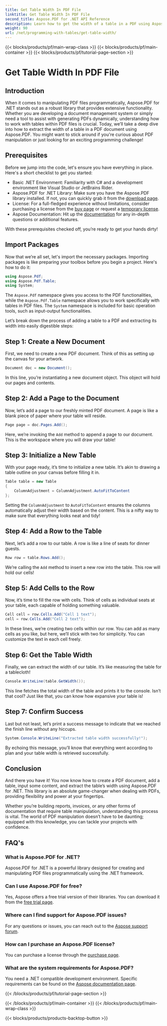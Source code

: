```yaml
---
title: Get Table Width In PDF File
linktitle: Get Table Width In PDF File
second_title: Aspose.PDF for .NET API Reference
description: Learn how to get the width of a table in a PDF using Aspose.PDF for .NET with this step-by-step guide.
weight: 90
url: /net/programming-with-tables/get-table-width/
---
```


{{< blocks/products/pf/main-wrap-class >}}
{{< blocks/products/pf/main-container >}}
{{< blocks/products/pf/tutorial-page-section >}}

# Get Table Width In PDF File

## Introduction

When it comes to manipulating PDF files programmatically, Aspose.PDF for .NET stands out as a robust library that provides extensive functionality. Whether you are developing a document management system or simply need a tool to assist with generating PDFs dynamically, understanding how to work with tables within PDF files is crucial. Today, we’ll take a deep dive into how to extract the width of a table in a PDF document using Aspose.PDF. You might want to stick around if you're curious about PDF manipulation or just looking for an exciting programming challenge!

## Prerequisites

Before we jump into the code, let's ensure you have everything in place. Here's a short checklist to get you started:

- Basic .NET Environment: Familiarity with C# and a development environment like Visual Studio or JetBrains Rider.
- Aspose.PDF for .NET Library: Make sure you have the Aspose.PDF library installed. If not, you can quickly grab it from the [download page](https://releases.aspose.com/pdf/net/).
- License: For a full-fledged experience without limitations, consider purchasing a license from the [buy page](https://purchase.aspose.com/buy) or request a [temporary license](https://purchase.aspose.com/temporary-license/).
- Aspose Documentation: Hit up the [documentation](https://reference.aspose.com/pdf/net/) for any in-depth questions or additional features.

With these prerequisites checked off, you’re ready to get your hands dirty!

## Import Packages

Now that we’re all set, let's import the necessary packages. Importing packages is like preparing your toolbox before you begin a project. Here's how to do it:

```csharp
using Aspose.Pdf;
using Aspose.Pdf.Table;
using System;
```

The `Aspose.Pdf` namespace gives you access to the PDF functionalities, while the `Aspose.Pdf.Table` namespace allows you to work specifically with tables in PDF files. The `System` namespace is included for basic operation tools, such as input-output functionalities.

Let’s break down the process of adding a table to a PDF and extracting its width into easily digestible steps:

## Step 1: Create a New Document

First, we need to create a new PDF document. Think of this as setting up the canvas for your artwork.

```csharp
Document doc = new Document();
```

In this line, you’re instantiating a new document object. This object will hold our pages and contents.

## Step 2: Add a Page to the Document

Now, let’s add a page to our freshly minted PDF document. A page is like a blank piece of paper where your table will reside.

```csharp
Page page = doc.Pages.Add();
```

Here, we’re invoking the `Add` method to append a page to our document. This is the workspace where you will draw your table!

## Step 3: Initialize a New Table

With your page ready, it’s time to initialize a new table. It’s akin to drawing a table outline on your canvas before filling it in.

```csharp
Table table = new Table
{
    ColumnAdjustment = ColumnAdjustment.AutoFitToContent
};
```

Setting the `ColumnAdjustment` to `AutoFitToContent` ensures the columns automatically adjust their width based on the content. This is a nifty way to make sure that everything looks neat and tidy!

## Step 4: Add a Row to the Table

Next, let’s add a row to our table. A row is like a line of seats for dinner guests.

```csharp
Row row = table.Rows.Add();
```

We’re calling the `Add` method to insert a new row into the table. This row will hold our cells!

## Step 5: Add Cells to the Row

Now, it’s time to fill the row with cells. Think of cells as individual seats at your table, each capable of holding something valuable.

```csharp
Cell cell = row.Cells.Add("Cell 1 text");
cell = row.Cells.Add("Cell 2 text");
```

In these lines, we’re creating two cells within our row. You can add as many cells as you like, but here, we’ll stick with two for simplicity. You can customize the text in each cell freely.

## Step 6: Get the Table Width

Finally, we can extract the width of our table. It’s like measuring the table for a tablecloth!

```csharp
Console.WriteLine(table.GetWidth());
```

This line fetches the total width of the table and prints it to the console. Isn’t that cool? Just like that, you can know how expansive your table is!

## Step 7: Confirm Success

Last but not least, let’s print a success message to indicate that we reached the finish line without any hiccups.

```csharp
System.Console.WriteLine("Extracted table width successfully!");
```

By echoing this message, you’ll know that everything went according to plan and your table width is retrieved successfully.

## Conclusion

And there you have it! You now know how to create a PDF document, add a table, input some content, and extract the table’s width using Aspose.PDF for .NET. This library is an absolute game-changer when dealing with PDFs, providing flexibility and power at your fingertips.

Whether you’re building reports, invoices, or any other forms of documentation that require table manipulation, understanding this process is vital. The world of PDF manipulation doesn’t have to be daunting; equipped with this knowledge, you can tackle your projects with confidence. 

## FAQ's

### What is Aspose.PDF for .NET?  
Aspose.PDF for .NET is a powerful library designed for creating and manipulating PDF files programmatically using the .NET framework.

### Can I use Aspose.PDF for free?  
Yes, Aspose offers a free trial version of their libraries. You can download it from the [free trial page](https://releases.aspose.com/).

### Where can I find support for Aspose.PDF issues?  
For any questions or issues, you can reach out to the [Aspose support forum](https://forum.aspose.com/c/pdf/10).

### How can I purchase an Aspose.PDF license?  
You can purchase a license through the [purchase page](https://purchase.aspose.com/buy).

### What are the system requirements for Aspose.PDF?  
You need a .NET compatible development environment. Specific requirements can be found on the [Aspose documentation page](https://reference.aspose.com/pdf/net/).

{{< /blocks/products/pf/tutorial-page-section >}}

{{< /blocks/products/pf/main-container >}}
{{< /blocks/products/pf/main-wrap-class >}}

{{< blocks/products/products-backtop-button >}}

